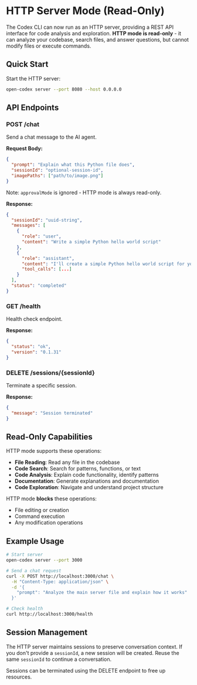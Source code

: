 # HTTP Server Mode (Read-Only)

The Codex CLI can now run as an HTTP server, providing a REST API interface for code analysis and exploration. **HTTP mode is read-only** - it can analyze your codebase, search files, and answer questions, but cannot modify files or execute commands.

## Quick Start

Start the HTTP server:

```bash
open-codex server --port 8080 --host 0.0.0.0
```

## API Endpoints

### POST /chat

Send a chat message to the AI agent.

**Request Body:**
```json
{
  "prompt": "Explain what this Python file does",
  "sessionId": "optional-session-id",
  "imagePaths": ["path/to/image.png"]
}
```

Note: `approvalMode` is ignored - HTTP mode is always read-only.

**Response:**
```json
{
  "sessionId": "uuid-string",
  "messages": [
    {
      "role": "user", 
      "content": "Write a simple Python hello world script"
    },
    {
      "role": "assistant",
      "content": "I'll create a simple Python hello world script for you.",
      "tool_calls": [...]
    }
  ],
  "status": "completed"
}
```

### GET /health

Health check endpoint.

**Response:**
```json
{
  "status": "ok",
  "version": "0.1.31"
}
```

### DELETE /sessions/{sessionId}

Terminate a specific session.

**Response:**
```json
{
  "message": "Session terminated"
}
```

## Read-Only Capabilities

HTTP mode supports these operations:
- **File Reading**: Read any file in the codebase
- **Code Search**: Search for patterns, functions, or text
- **Code Analysis**: Explain code functionality, identify patterns
- **Documentation**: Generate explanations and documentation
- **Code Exploration**: Navigate and understand project structure

HTTP mode **blocks** these operations:
- File editing or creation
- Command execution
- Any modification operations

## Example Usage

```bash
# Start server
open-codex server --port 3000

# Send a chat request
curl -X POST http://localhost:3000/chat \
  -H "Content-Type: application/json" \
  -d '{
    "prompt": "Analyze the main server file and explain how it works"
  }'

# Check health
curl http://localhost:3000/health
```

## Session Management

The HTTP server maintains sessions to preserve conversation context. If you don't provide a `sessionId`, a new session will be created. Reuse the same `sessionId` to continue a conversation.

Sessions can be terminated using the DELETE endpoint to free up resources.